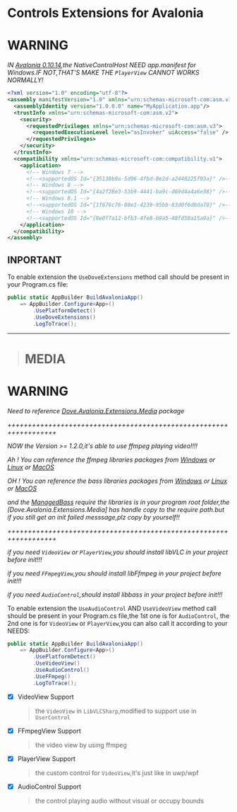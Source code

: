 # Controls Extensions for Avalonia

# WARNING
_IN [Avalonia 0.10.14](https://www.nuget.org/packages/Avalonia/),the NativeControlHost NEED app.manifest for Windows.IF NOT,THAT'S MAKE THE `PlayerView` CANNOT WORKS NORMALLY!_
```xml
<?xml version="1.0" encoding="utf-8"?>
<assembly manifestVersion="1.0" xmlns="urn:schemas-microsoft-com:asm.v1">
  <assemblyIdentity version="1.0.0.0" name="MyApplication.app"/>
  <trustInfo xmlns="urn:schemas-microsoft-com:asm.v2">
    <security>
      <requestedPrivileges xmlns="urn:schemas-microsoft-com:asm.v3">
        <requestedExecutionLevel level="asInvoker" uiAccess="false" />
      </requestedPrivileges>
    </security>
  </trustInfo>
  <compatibility xmlns="urn:schemas-microsoft-com:compatibility.v1">
    <application>
      <!-- Windows 7 -->
      <!--<supportedOS Id="{35138b9a-5d96-4fbd-8e2d-a2440225f93a}" />-->
      <!-- Windows 8 -->
      <!--<supportedOS Id="{4a2f28e3-53b9-4441-ba9c-d69d4a4a6e38}" />-->
      <!-- Windows 8.1 -->
      <!--<supportedOS Id="{1f676c76-80e1-4239-95bb-83d0f6d0da78}" />-->
      <!-- Windows 10 -->
      <!--<supportedOS Id="{8e0f7a12-bfb3-4fe8-b9a5-48fd50a15a9a}" />-->
    </application>
  </compatibility>
</assembly>
```

## INPORTANT

To enable extension the `UseDoveExtensions` method call should be present in your Program.cs file:

```csharp
public static AppBuilder BuildAvaloniaApp()
    => AppBuilder.Configure<App>()
        .UsePlatformDetect()
        .UseDoveExtensions()
        .LogToTrace();
```

---

> # MEDIA

# WARNING
_Need to reference [Dove.Avalonia.Extensions.Media](https://www.nuget.org/packages/Dove.Avalonia.Extensions.Media/) package_

_++++++++++++++++++++++++++++++++++++++++++++++++++++++++++++++++++_

_NOW the Version >= 1.2.0,it's able to use ffmpeg playing video!!!!_

_Ah ! You can reference the ffmpeg libraries packages from [Windows](https://www.nuget.org/packages/Dove.FFmpeg.Windows) or [Linux](https://www.nuget.org/packages/Dove.FFmpeg.Linux) or [MacOS](https://www.nuget.org/packages/Dove.FFmpeg.OSX)_

_OH ! You can reference the bass libraries packages from [Windows](https://www.nuget.org/packages/Dove.Bass.Windows) or [Linux](https://www.nuget.org/packages/Dove.Bass.Linux) or [MacOS](https://www.nuget.org/packages/Dove.Bass.OSX)_

_and the [ManagedBass](https://github.com/ManagedBass/ManagedBass) require the libraries is in your program root folder,the [Dove.Avalonia.Extensions.Media] has handle copy to the require path.but if you still get an init failed messsage,plz copy by yourself!!_

_++++++++++++++++++++++++++++++++++++++++++++++++++++++++++++++++++_

_if you need `VideoView` or `PlayerView`,you should install libVLC in your project before init!!!_

_if you need `FFmpegView`,you should install libFfmpeg in your project before init!!!_

_if you need `AudioControl`,should install libbass in your project before init!!!_

To enable extension the `UseAudioControl` AND `UseVideoView` method call should be present in your Program.cs file,the 1st one is for `AudioControl`,
the 2nd one is for `VideoView` or `PlayerView`,you can also call it according to your NEEDS:

```csharp
public static AppBuilder BuildAvaloniaApp()
    => AppBuilder.Configure<App>()
        .UsePlatformDetect()
        .UseVideoView()
        .UseAudioControl()
        .UseFFmpeg()
        .LogToTrace();
```

- [x] VideoView Support
  > the `VideoView` in `LibVLCSharp`,modified to support use in `UserControl`

- [x] FFmpegView Support
  > the video view by using ffmpeg

- [x] PlayerView Support
  > the custom control for `VideoView`,it's just like in uwp/wpf

- [x] AudioControl Support
  > the control playing audio without visual or occupy bounds